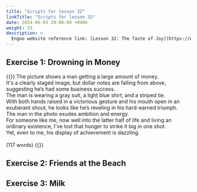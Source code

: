 ```yaml
---
title: "Scripts for lesson 32"
linkTitle: "Scripts for lesson 32"
date: 2024-06-03 20:00:00 +0900
weight: 33
description: >
  Engoo website reference link: [Lesson 32: The Taste of Joy](https://engoo.com/app/lessons/describing-pictures-intermediate-describing-pictures-the-taste-of-joy/vj1C-EbaEee0pqv47-VWIg?category_id=P_HriMOnEeifo0O-yMP42w&course_id=ZZasjsOnEeiHZVOMC0VfdA)
---
```


## Exercise 1: Drowning in Money

{{<card header="**Script**">}}
The picture shows a man getting a large amount of money.<br/>
It's a clearly staged image, but dollar notes are falling from above, suggesting he’s had some business success. <br/>
The man is wearing a gray suit, a light blue shirt, and a striped tie. <br/>
With both hands raised in a victorious gesture and his mouth open in an exuberant shout, he looks like he’s reveling in his hard-earned triumph. <br/>
The man in the photo exudes ambition and energy. <br/>
For someone like me, now well into the latter half of life and living an ordinary existence, I've lost that hunger to strike it big in one shot. <br/>
Yet, even to me, his display of achievement is dazzling.<br/>
<br/>
(117 words)
{{</card>}}

## Exercise 2: Friends at the Beach


## Exercise 3: Milk

